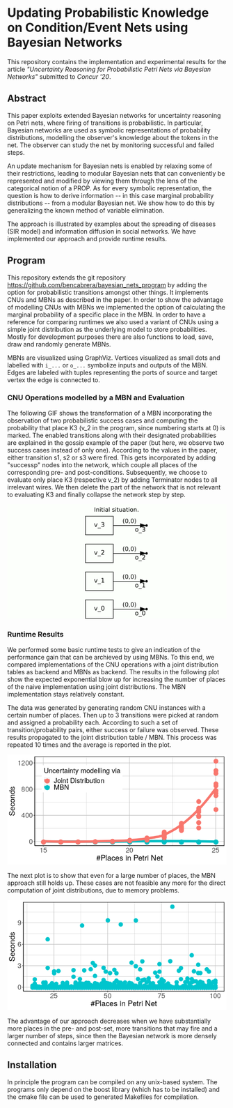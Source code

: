 # Updating Probabilistic Knowledge on Condition/Event Nets using Bayesian Networks

This repository contains the implementation and experimental results for the article *"Uncertainty Reasoning for Probabilistic Petri Nets via Bayesian
Networks"* submitted to *Concur '20*. 

## Abstract 
This paper exploits extended Bayesian networks for uncertainty
reasoning on Petri nets, where firing of transitions is
probabilistic. In particular, Bayesian networks are used as symbolic
representations of probability distributions, modelling the
observer's knowledge about the tokens in the net. The observer
can study the net by monitoring successful and failed steps.

An update mechanism for Bayesian nets is enabled by relaxing some of
their restrictions, leading to modular Bayesian nets that can conveniently be represented and modified by
viewing them through the lens of the categorical notion of a PROP.
As for every symbolic representation, the question is how to derive
information -- in this case marginal probability distributions --
from a modular Bayesian net. We show how to do this by generalizing
the known method of variable elimination.

The approach is illustrated by examples about the spreading of
diseases (SIR model) and information diffusion in social
networks. We have implemented our approach and provide runtime
results.

## Program
This repository extends the git repository https://github.com/bencabrera/bayesian_nets_program by adding the option for probabilistic transitions amongst other things. It implements CNUs and MBNs as described in the paper. In order to show the advantage of modelling CNUs with MBNs we implemented the option of calculating the marginal probability of a specific place in the MBN. In order to have a reference for comparing runtimes we also used a variant of CNUs using a simple joint distribution as the underlying model to store probabilities.
Mostly for development purposes there are also functions to load, save, draw and randomly generate MBNs.

MBNs are visualized using GraphViz.
Vertices visualized as small dots and labelled with `i_...` or `o_...` symbolize inputs and outputs of the MBN. Edges are labeled with tuples representing the ports of source and target vertex the edge is connected to.

### CNU Operations modelled by a MBN and Evaluation
The following GIF shows the transformation of a MBN incorporating the observation of two probabilistic success cases and computing the probability that place K3 (v_2 in the program, since numbering starts at 0) is marked. The enabled transitions along with their designated probabilities are explained in the gossip example of the paper (but here, we observe two success cases instead of only one).
According to the values in the paper, either transition s1, s2 or s3 were fired. This gets incorporated by adding "successp" nodes into the network, which couple all places of the corresponding pre- and post-conditions.
Subsequently, we choose to evaluate only place K3 (respective v_2) by adding Terminator nodes to all irrelevant wires. We then delete the part of the network that is not relevant to evaluating K3 and finally collapse the network step by step.

<p align="center">
  <img src="images/paper_example_evaluate.gif">
</p>

### Runtime Results

We performed some basic runtime tests to give an indication of the performance gain that can be archieved by using MBNs. To this end, we compared implementations of the CNU operations with a joint distribution tables as backend and MBNs as backend. The results in the following plot show the expected exponential blow up for increasing the number of places of the naive implementation using joint distributions. The MBN implementation stays relatively constant. 

The data was generated by generating random CNU instances with a certain number of places. Then up to 3 transitions were picked at random and assigned a probability each. According to such a set of transition/probability pairs, either success or failure was observed. These results propagated to the joint distribution table / MBN.
This process was repeated 10 times and the average is reported in the plot.

<p align="center">
  <img alt="Comparison of state uncertainty modelled via Joint Distribution or MBN" src="images/runtime_mbn_dist.png" width="600">
</p>

The next plot is to show that even for a large number of places, the MBN approach still holds up. These cases are not feasible any more for the direct computation of joint distributions, due to memory problems.

<p align="center">
  <img alt="MBN Behaviour with increasing number of places" src="images/runtime_mbn.png" width="600"> 
</p>

The advantage of our approach decreases when we have substantially more places in the pre- and post-set, more transitions that may fire and a larger number of steps, since then the Bayesian network is more densely connected and contains larger matrices.

## Installation

In principle the program can be compiled on any unix-based system. The programs only depend on the boost library (which has to be installed) and the cmake file can be used to generated Makefiles for compilation.